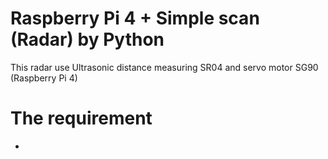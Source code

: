# Raspberry Pi 4 + Simple scan (Radar) by Python

This radar use Ultrasonic distance measuring SR04 and servo motor SG90 (Raspberry Pi 4)
# The requirement 
- 
